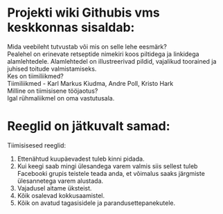 
# Projekti wiki Githubis vms keskkonnas sisaldab:

Mida veebileht tutvustab või mis on selle lehe eesmärk?\
Pealehel on erinevate retseptide nimekiri koos piltidega ja linkidega alamlehtedele. Alamlehtedel on illustreerivad pildid, vajalikud toorained ja juhised toitude valmistamiseks.\
Kes on tiimiliikmed?\
Tiimiliikmed - Karl Markus Kiudma, Andre Poll, Kristo Hark\
Milline on tiimisisene tööjaotus?\
Igal rühmaliikmel on oma vastutusala.


Reeglid on jätkuvalt samad:
=======
Tiimisisesed reeglid:

1. Ettenähtud kuupäevadest tuleb kinni pidada. 
2. Kui keegi saab mingi ülesandega varem valmis siis sellest tuleb Facebooki grupis teistele teada anda, et võimalus saaks järgmiste ülesannetega varem alustada.
3. Vajadusel aitame üksteist. 
4. Kõik osalevad kokkusaamistel. 
5. Kõik on avatud tagasisidele ja parandusettepanekutele.
